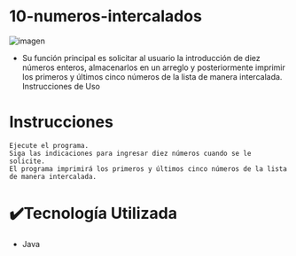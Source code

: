 # 10-numeros-intercalados
![imagen](https://github.com/JoaquinEscobarDev/10-numeros-intercalados/assets/152922219/c3e3fa91-a080-4b43-94f8-77c19546b26b)
- Su función principal es solicitar al usuario la introducción de diez números enteros, almacenarlos en un arreglo y posteriormente imprimir los primeros y últimos cinco números de la lista de manera intercalada.
Instrucciones de Uso


# Instrucciones 

    Ejecute el programa.
    Siga las indicaciones para ingresar diez números cuando se le solicite.
    El programa imprimirá los primeros y últimos cinco números de la lista de manera intercalada.

# ✔️Tecnología Utilizada
- Java 
